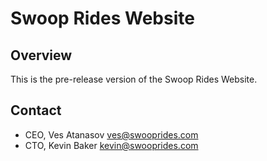 # Swoop Rides Website


## Overview

This is the pre-release version of the Swoop Rides Website.

## Contact

* CEO,  Ves Atanasov <ves@swooprides.com>
* CTO, Kevin Baker <kevin@swooprides.com>

